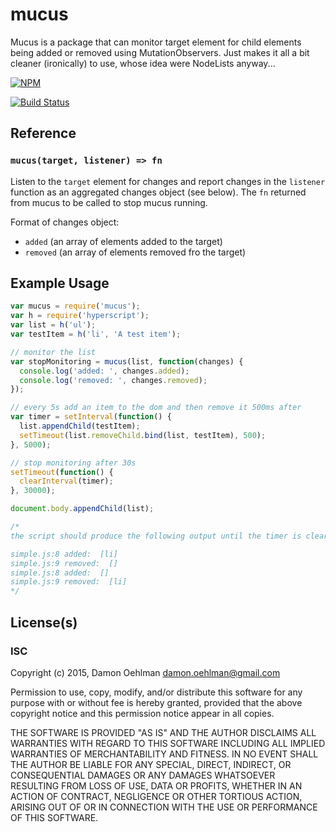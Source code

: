 # mucus

Mucus is a package that can monitor target element for child elements
being added or removed using MutationObservers.  Just makes it all
a bit cleaner (ironically) to use, whose idea were NodeLists anyway...


[![NPM](https://nodei.co/npm/mucus.png)](https://nodei.co/npm/mucus/)

[![Build Status](https://img.shields.io/travis/DamonOehlman/mucus.svg?branch=master)](https://travis-ci.org/DamonOehlman/mucus) 

## Reference

### ```mucus(target, listener) => fn```

Listen to the `target` element for changes and report changes in the
`listener` function as an aggregated changes object (see below). The
`fn` returned from mucus to be called to stop mucus running.

Format of changes object:

- `added` (an array of elements added to the target)
- `removed` (an array of elements removed fro the target)

## Example Usage

```js
var mucus = require('mucus');
var h = require('hyperscript');
var list = h('ul');
var testItem = h('li', 'A test item');

// monitor the list
var stopMonitoring = mucus(list, function(changes) {
  console.log('added: ', changes.added);
  console.log('removed: ', changes.removed);
});

// every 5s add an item to the dom and then remove it 500ms after
var timer = setInterval(function() {
  list.appendChild(testItem);
  setTimeout(list.removeChild.bind(list, testItem), 500);
}, 5000);

// stop monitoring after 30s
setTimeout(function() {
  clearInterval(timer);
}, 30000);

document.body.appendChild(list);

/*
the script should produce the following output until the timer is cleared:

simple.js:8 added:  [li]
simple.js:9 removed:  []
simple.js:8 added:  []
simple.js:9 removed:  [li]
*/

```

## License(s)

### ISC

Copyright (c) 2015, Damon Oehlman <damon.oehlman@gmail.com>

Permission to use, copy, modify, and/or distribute this software for any
purpose with or without fee is hereby granted, provided that the above
copyright notice and this permission notice appear in all copies.

THE SOFTWARE IS PROVIDED "AS IS" AND THE AUTHOR DISCLAIMS ALL WARRANTIES WITH
REGARD TO THIS SOFTWARE INCLUDING ALL IMPLIED WARRANTIES OF MERCHANTABILITY
AND FITNESS. IN NO EVENT SHALL THE AUTHOR BE LIABLE FOR ANY SPECIAL, DIRECT,
INDIRECT, OR CONSEQUENTIAL DAMAGES OR ANY DAMAGES WHATSOEVER RESULTING FROM
LOSS OF USE, DATA OR PROFITS, WHETHER IN AN ACTION OF CONTRACT, NEGLIGENCE OR
OTHER TORTIOUS ACTION, ARISING OUT OF OR IN CONNECTION WITH THE USE OR
PERFORMANCE OF THIS SOFTWARE.
